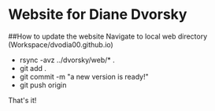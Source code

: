 # Website for Diane Dvorsky

##How to update the website
Navigate to local web directory (Workspace/dvodia00.github.io)
* rsync -avz ../dvorsky/web/* .
* git add .
* git commit -m "a new version is ready!"
* git push origin

That's it!
